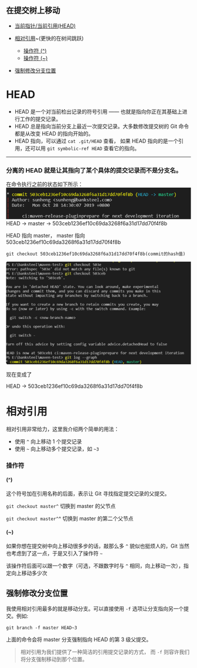 ## 在提交树上移动

- [当前指针/当前引用(HEAD)](#HEAD)

- [相对引用](#相对引用)~(更快的在树间跳跃)
	* [操作符 (^)](#操作符)
	* [操作符 (~)](#操作符)
	
- [强制修改分支位置](#强制修改分支位置)

# HEAD

- HEAD 是一个对当前检出记录的符号引用 —— 也就是指向你正在其基础上进行工作的提交记录。
- HEAD 总是指向当前分支上最近一次提交记录。大多数修改提交树的 Git 命令都是从改变 HEAD 的指向开始的。
- HEAD 指向，可以通过 `cat .git/HEAD` 查看， 如果 HEAD 指向的是一个引用，还可以用 `git symbolic-ref HEAD` 查看它的指向。 

-----

### 分离的 HEAD 就是让其指向了某个具体的提交记录而不是分支名。

在命令执行之前的状态如下所示：
![image-20191115170513235](../images/image-20191115170513235.png)
HEAD -> master -> 503ceb1236ef10c69da3268f6a31d17dd70f4f8b

HEAD 指向 master， master 指向 503ceb1236ef10c69da3268f6a31d17dd70f4f8b

`git checkout 503ceb1236ef10c69da3268f6a31d17dd70f4f8b(commit的hash值)`

![image-20191115171035503](../images/image-20191115171035503.png)

现在变成了

HEAD -> 503ceb1236ef10c69da3268f6a31d17dd70f4f8b

# 相对引用

相对引用非常给力，这里我介绍两个简单的用法：

- 使用 `^` 向上移动 1 个提交记录
- 使用 `~` 向上移动多个提交记录，如 `~3`

###  操作符

####  (^)

 这个符号加在引用名称的后面，表示让 Git 寻找指定提交记录的父提交。 

`git checkout master^` 切换到 master 的父节点 

`git checkout master^`^ 切换到 master 的第二个父节点 

#### (~)

 如果你想在提交树中向上移动很多步的话，敲那么多 `^` 貌似也挺烦人的，Git 当然也考虑到了这一点，于是又引入了操作符 `~` 

 该操作符后面可以跟一个数字（可选，不跟数字时与 `^` 相同，向上移动一次），指定向上移动多少次 

## 强制修改分支位置

我使用相对引用最多的就是移动分支。可以直接使用 `-f` 选项让分支指向另一个提交。例如:

```
git branch -f master HEAD~3
```

上面的命令会将 master 分支强制指向 HEAD 的第 3 级父提交。

> 相对引用为我们提供了一种简洁的引用提交记录的方式， 而 `-f` 则容许我们将分支强制移动到那个位置。 

